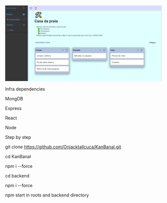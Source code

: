
![alt text](https://github.com/Onjacktallcuca/KanBanal/blob/main/public/screencshot1.png)



Infra dependencies

MongDB 

Express

React

Node

Step by step

git clone https://github.com/Onjacktallcuca/KanBanal.git

cd KanBanal

npm i --force

cd backend

npm i --force

npm start in roots and backend directory


